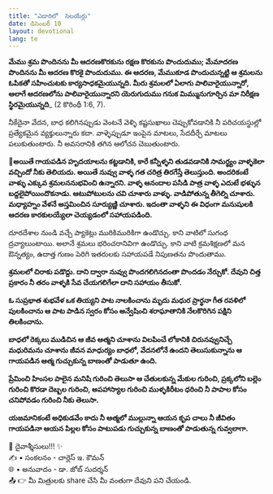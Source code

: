 ```yaml
---
title: "ఎడారిలో  సెలయేర్లు"
date: డిసెంబర్ 10
layout: devotional
lang: te
---
```


**మేము శ్రమ పొందినను మీ ఆదరణకొరకును రక్షణ కొరకును పొందుదుము; మేమాదరణ పొందినను మీ ఆదరణ కొరకై పొందుదుము. ఈ ఆదరణ, మేముకూడ పొందుచున్నట్టి ఆ శ్రమలను ఓపికతో సహించుటకు కార్యసాధకమైయున్నది. మీరు శ్రమలలో ఏలాగు పాలివారైయున్నారో, ఆలాగే ఆదరణలోను పాలివారైయున్నారని యెరుగుదుము గనుక మిమ్మునుగూర్చిన మా నిరీక్షణ స్థిరమైయున్నది**_
(2 కొరింథీ 1:6, 7).

నీకేదైనా వేదన, బాధ కలిగినప్పుడు వెంటనే వెళ్ళి కష్టసుఖాలు చెప్పుకోవడానికి నీ పరిచయస్థుల్లో ప్రత్యేకమైన వ్యక్తులున్నారు కదా. వాళ్ళెప్పుడూ ఇంపైన మాటలు, సేదదీర్చే మాటలు పలుకుతుంటారు. నీ అవసరానికి తగిన ఆలోచన చెబుతుంటారు. 

**📖అయితే గాయపడిన హృదయాలను కట్టడానికి, కారే కన్నీళ్ళని తుడవడానికి సామర్థ్యం వాళ్ళకెలా వచ్చిందో నీకు తెలియదు. అయితే నువ్వు వాళ్ళ గత చరిత్ర తిరగేస్తే తెలుస్తుంది. అందరికంటే వాళ్ళు ఎక్కువ శ్రమలననుభవించి ఉన్నారని. వాళ్ళ ఆనందాల పసిడి పాత్ర వాళ్ళ ఎదుటే భళ్ళున బద్దలైపోయిందొకనాడు. ఆటుపోటులను చవి చూశారు వాళ్ళు. వాడిపోతున్న తీగెల్ని చూశారు. మధ్యాహ్నం వేళనే అస్తమించిన సూర్యుణ్ణి చూశారు. ఇదంతా వాళ్ళని ఈ విధంగా మనుషులకి ఆదరణ కారకులయ్యేలా చెయ్యడంలో సహాయపడింది.**

దూరదేశాల నుండి వచ్చే ప్యాకెట్లు మురికిమురికిగా ఉండొచ్చు. కాని వాటిలో సుగంధ ద్రవ్యాలుంటాయి. అలానే శ్రమలు భరించరానివిగా ఉండొచ్చు. కాని వాటి క్రమశిక్షణలో మన ఔన్నత్యం, ఉదాత్త గుణం పెరిగి ఇతరులకు సహాయపడే నిపుణతను పొందుతాము. 

**శ్రమలలో చిరాకు పడొద్దు. దాని ద్వారా నువ్వు పొందగలిగినదంతా పొందడం నేర్చుకో. దేవుని చిత్త ప్రకారం నీ తరం వాళ్ళకి సేవ చేయగలిగేలా దాని సహాయం తీసుకో.**

**ఓ సుప్రభాత శుభవేళ ఒక తియ్యని పాట నాలకించాను మృదు మధుర ప్రార్థనా గీత రవళిలో పులకించాను ఆ పాట పాడిన స్వరం కోసం అన్వేషించి శరాఘాతానికి నేలకొరిగిన పక్షిని తిలకించాను.**

**బాధలో రెక్కలు ముడిచిన ఆ జీవ ఆత్మని చూశాను విలపించే లోకానికి చిరునవ్వునిచ్చే మధురిమను చూశాను జీవన మాధుర్యం బాధలో, వేదనలోనే ఉందని తెలుసుకున్నాను ఆ గాయపడిన ఆత్మ గుచ్చుకున్న బాణంతో పాడుతూ ఉంది.**

**ప్రేమించి హింసల పాలైన మనిషి గురించి తెలుసా ఆ చేతులకున్న మేకుల గురించి, ప్రక్కలోని బల్లెం గురించి కొరడా దెబ్బల గురించి, అపహాస్యాల గురించి ముళ్ళకిరీటం ధరించి నీ పాపాల కోసం చనిపోవడం గురించి నీకు తెలుసా.**

**యజమానికంటే అధికుడవేం కాదు నీ ఆత్మలో ముల్లున్నా ఆయన కృప చాలు నీ జీవితం గాయపడినా ఆయన పిల్లల కోసం పాటుపడు గుచ్చుకున్న బాణంతో పాడుతున్న గువ్వలాగా.**

<div class="blessing">🙏 <span class="bless-text">దైవాశ్శీసులు!!!</span> ✨</div>

<div class="credit">✍️ <span class="credit-text">▪ సంకలనం - చార్లెస్ ఇ. కౌమన్</span></div>
<div class="credit">🌐 <span class="credit-text">▪ అనువాదం - డా. జోబ్ సుదర్శన్</span></div>


<div class="share">📤 👉 <span class="share-text">మీ మిత్రులకు share చేసి మీ వంతుగా దేవుని పని చేయండి.</span></div>

